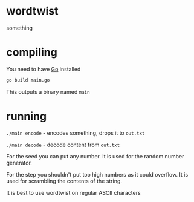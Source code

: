 # wordtwist
something

# compiling
You need to have [Go](https://go.dev) installed
```sh
go build main.go
```
This outputs a binary named `main`

# running
`./main encode` - encodes something, drops it to `out.txt`

`./main decode` - decode content from `out.txt`

For the seed you can put any number. It is used for the random number generator.

For the step you shouldn't put too high numbers as it could overflow. It is used for scrambling the contents of the string.

It is best to use wordtwist on regular ASCII characters
